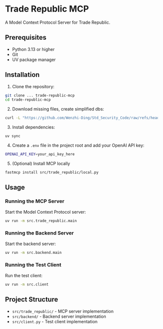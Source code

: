 # Trade Republic MCP

A Model Context Protocol Server for Trade Republic.

## Prerequisites

- Python 3.13 or higher
- Git
- UV package manager

## Installation

1. Clone the repository:
```bash
git clone ... trade-republic-mcp
cd trade-republic-mcp
```

2. Download missing files, create simplified dbs:
```bash
curl -L "https://github.com/Wenzhi-Ding/Std_Security_Code/raw/refs/heads/main/isin/company_name.pq?download=" > ./data/company_name.pq
```


3. Install dependencies:
```bash
uv sync
```

4. Create a `.env` file in the project root and add your OpenAI API key:
```bash
OPENAI_API_KEY=your_api_key_here
```

5. (Optional) Install MCP locally
```bash
fastmcp install src/trade_republic/local.py
```

## Usage

### Running the MCP Server

Start the Model Context Protocol server:
```bash
uv run -m src.trade_republic.main
```

### Running the Backend Server

Start the backend server:
```bash
uv run -m src.backend.main
```

### Running the Test Client

Run the test client:
```bash
uv run -m src.client
```

## Project Structure

- `src/trade_republic/` - MCP server implementation
- `src/backend/` - Backend server implementation
- `src/client.py` - Test client implementation
